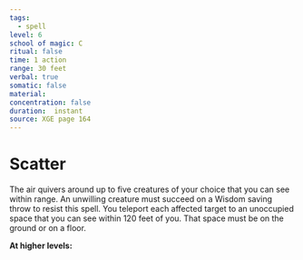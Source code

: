 ```yaml
---
tags:
  - spell
level: 6
school of magic: C
ritual: false
time: 1 action
range: 30 feet
verbal: true
somatic: false
material: 
concentration: false
duration:  instant
source: XGE page 164
---
```

# Scatter
The air quivers around up to five creatures of your choice that you can see within range. An unwilling creature must succeed on a Wisdom saving throw to resist this spell. You teleport each affected target to an unoccupied space that you can see within 120 feet of you. That space must be on the ground or on a floor.

**At higher levels:** 